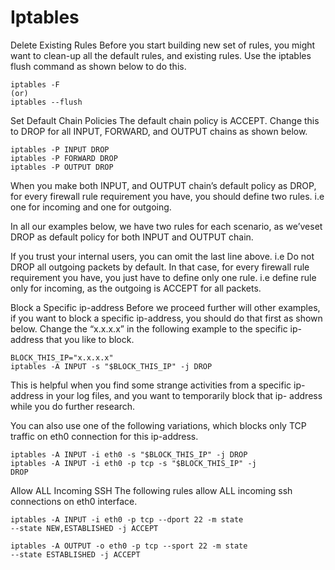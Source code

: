 # Iptables

Delete Existing Rules
Before you start building new set of rules, you might want to clean-up all the default rules, and existing rules. Use the iptables flush command as shown below to do this.
```
iptables -F
(or)
iptables --flush
```

Set Default Chain Policies
The default chain policy is ACCEPT. Change this to DROP for all INPUT, FORWARD, and OUTPUT chains as shown below.

```
iptables -P INPUT DROP
iptables -P FORWARD DROP
iptables -P OUTPUT DROP
```
When you make both INPUT, and OUTPUT chain’s default policy as DROP, for every firewall rule requirement you have, you should define two rules. i.e one for incoming and one for outgoing.

In all our examples below, we have two rules for each scenario, as we’veset DROP as default policy for both INPUT and OUTPUT chain.

If you trust your internal users, you can omit the last line above. i.e Do not DROP all outgoing packets by default. In that case, for every firewall rule requirement you have, you just have to define only one rule. i.e define rule only for incoming, as the outgoing is ACCEPT for all packets.

Block a Specific ip-address
Before we proceed further will other examples, if you want to block a specific ip-address, you should do that first as shown below. Change the “x.x.x.x” in the following example to the specific ip-address that you like to block.
```
BLOCK_THIS_IP="x.x.x.x"
iptables -A INPUT -s "$BLOCK_THIS_IP" -j DROP
```
This is helpful when you find some strange activities from a specific ip- address in your log files, and you want to temporarily block that ip- address while you do further research.

You can also use one of the following variations, which blocks only TCP traffic on eth0 connection for this ip-address.

```
iptables -A INPUT -i eth0 -s "$BLOCK_THIS_IP" -j DROP
iptables -A INPUT -i eth0 -p tcp -s "$BLOCK_THIS_IP" -j
DROP
```

Allow ALL Incoming SSH
The following rules allow ALL incoming ssh connections on eth0 interface.
```
iptables -A INPUT -i eth0 -p tcp --dport 22 -m state
--state NEW,ESTABLISHED -j ACCEPT

iptables -A OUTPUT -o eth0 -p tcp --sport 22 -m state
--state ESTABLISHED -j ACCEPT
```
